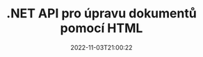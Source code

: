 ---
############################# Static ############################
layout: "product"
date: 2022-11-03T21:00:22
draft: false

product: "Editor"
product_tag: "editor"
platform: ".NET"
platform_tag: "net"

############################# Head ############################
head_title: "C# .NET Document Editor API | Upravte Word Excel PowerPoint Web XML pomocí HTML"
head_description: "API editoru dokumentů C# .NET pro načtení formátů Microsoft Word, Excel, PowerPoint, PDF, XML, web a textové soubory do HTML, manipulaci a převod zpět do původního formátu."

############################# Header ############################
title: ".NET API pro úpravu dokumentů pomocí HTML"
description: "Vyvíjejte aplikace .NET, integrujte je s editorem HTML, načtěte podporovaný dokument, upravujte a převádějte do původního formátu."
button:
    enable: true

############################# SubMenu ############################
submenu:
    enable: true
    
    left:
        img_alt: "GroupDocs.Editor for .NET"
        image: "https://www.groupdocs.cloud/templates/groupdocs/images/product-logos/groupdocs-editor-net.png"
        product: "GroupDocs.Editor"
        platform: ".NET"

    middle:
        button:
            # button loop
            - link: "#overview"
              text: "Přehled"

            # button loop
            - link: "#features"
              text: "Funkce"

            # button loop
            - link: "#support"
              text: "Podpěra, podpora"

            # button loop
            - link: "https://products.groupdocs.app/editor"
              text: "Živá ukázka"

            # button loop
            - link: "https://purchase.groupdocs.com/pricing/editor/net"
              text: "Ceny"

    right:
        link_download: "https://downloads.groupdocs.com/editor"
        link_learn: "https://docs.groupdocs.com/editor/net/"
        link_buy: "https://purchase.groupdocs.com"

############################# Overview ############################
overview:
    enable: true
    content: |
      GroupDocs.Editor for .NET API vám pomůže vytvořit jednoduché a snadno použitelné aplikace C#, ASP.NET a další .NET aplikace, které se snadno integrují s oblíbenými editory HTML (jak open source, tak placenými) pro převod, úpravu a manipulaci s dokumenty. populární formáty souborů. Naše .NET Editor API umožňuje načíst dokument, převést jej do HTML, odeslat HTML do externího HTML editoru, a jakmile je manipulace hotová, uloží HTML do původního formátu souboru. Můžete také samostatně načíst zdroje připojené k libovolnému dokumentu. Pracuje se všemi druhy dokumentů, jako je například Microsoft Word, Excel, PowerPoint, PDF, XPS, OpenDocument, text, web, e-mail, e-kniha a další.
    tabs:
      enable: true
      
      ## TAB ONE ##
      tab_one:
        description: |
          Následuje přehled GroupDocs.Editoru pro .NET:
      
        left:
          enable: true
          icon: "fab fa-html5"
          title: "Manipulujte pomocí HTML"
          content: |
            * Načíst podporovaný dokument
            * Upravujte obsah pomocí HTML
            * Upravit související styly
            * Převést do původního formátu
      
      ## TAB TWO ##
      tab_two:
        description: |
          GroupDocs.Editor pro .NET podporuje následující [formáty souborů](https://docs.groupdocs.com/editor/java/supported-document-formats/)

        left:
          enable: true
          table:
            # table loop
            - title: "Microsoft Office"
              content: |
                * **Microsoft Word**: DOC, DOCX, DOCM, DOT, DOTM, DOTX, FlatOPC, WordML, RTF
                * **Microsoft Excel**: XLS, XLSX, XLSM, XLT, XLTX, XLTM, XLSB, XLAM, CSV, TSV, SXC, SpreadsheetML, DIF, DSV
                * **Microsoft PowerPoint**: PPT, PPTX, PPTM, PPS, PPSX, PPSM, POT, POTX, POTM

        right:
          enable: true
          table:
            # table loop
            - title: "Rodiny jiných formátů"
              content: |
                * **Formáty OpenDocument**: ODT, OTT, ODS, FODS, ODP, OTP
                * **Formáty s pevným rozložením**: PDF, XPS
                * **Webové formáty**: HTML, MHTML, CHM, XML, TXT
                * **Webové formáty**: MOBI, AZW3, ePub

      ## TAB THREE ##
      tab_three:
        description: |
          GroupDocs.Editor pro .NET podporuje následující operační systémy, rámce a správce balíčků:
        
        left:
          enable: true
          table:
            # table loop
            - icon: "fab fa-windows"
              title: "Operační systémy"
              content: |
                * Microsoft Windows Desktop
                * Microsoft Windows Server
                * Microsoft Windows Azure
                * Linux

            # table loop
            - icon: "fas fa-code"
              title: "Podporované rámce"
              content: |
                * .NET Framework 4.6.1+
				* .NET Standard 2.0+
				* .NET 6+
                * Mono Framework 1.2+

        right:
          enable: true
          table:
            # table loop
            - icon: "fas fa-box"
              title: "Správci balíčků"
              content: |
                * NuGet

            # table loop
            - icon: "fas fa-tools"
              title: "Vývojová prostředí"
              content: |
                * Microsoft Visual Studio
                * Xamarin.Android
                * Xamarin.IOS
                * Xamarin.Mac
                * MonoDevelop

############################# Features ############################
features:
    enable: true
    title: "Funkce GroupDocs.Editor pro .NET"

    feature:
      # feature loop
      - icon: "fas fa-copy"
        content: "Snadná integrace s jakýmkoli HTML editorem"

      # feature loop
      - icon: "fas fa-eye"
        content: "Převést dokument do HTML DOM"

      # feature loop
      - icon: "fas fa-bolt"
        content: "Načtení obsahu HTML ze streamu dokumentů"
      
      # feature loop
      - icon: "fas fa-file-powerpoint"
        content: "Získejte obsah HTML a jeho vložené zdroje"

      # feature loop
      - icon: "fas fa-code"
        content: "Získejte obsah značky HTML Body z dokumentu"

      # feature loop
      - icon: "fas fa-cloud"
        content: "Získejte šablony stylů CSS dokumentu HTML"

      # feature loop
      - icon: "fas fa-remove-format"
        content: "Procházejte obsah HTML a ukládejte jeho zdroje"

      # feature loop
      - icon: "fas fa-comment-slash"
        content: "Načíst HTML DOM z obsahu řetězce a převést na dokument"

      # feature loop
      - icon: "fas fa-location-arrow"
        content: "HTML DOM spolu s konverzí zdrojů"

      # feature loop
      - icon: "fas fa-border-all"
        content: "Upravujte dokumenty různých formátů v HTML"

      # feature loop
      - icon: "fas fa-wrench"
        content: "Přesný převod"

      # feature loop
      - icon: "fas fa-columns"
        content: "Použijte ochranu proti čtení a/nebo zápisu na výsledný dokument"

      # feature loop
      - icon: "fas fa-file-word"
        content: "Stránkování dokumentů pro zpracování textu a úpravy v libovolném editoru WYSIWYG"

      # feature loop
      - icon: "fas fa-envelope"
        content: "Databáze (DB) a uživatelské rozhraní (UI) Agnostic"

      # feature loop
      - icon: "fas fa-print"
        content: "Výkonné funkce zpracování XML"

      # feature loop
      - icon: "fas fa-file-archive"
        content: "Načtení OTF (písma otevřeného typu) ze vstupních dokumentů a export do výsledného dokumentu"

      # feature loop
      - icon: "fas fa-lock"
        content: "Zpracovávejte rastrové a vektorové obrázky interně v rámci podporovaných formátů vstupních dokumentů"

      # feature loop
      - icon: "fas fa-file-code"
        content: "Vložte obsah upraveného sešitu do původní tabulky na požadované místo"
      
      # feature loop
      - icon: "fas fa-fill-drip"
        content: "Upravte snímky a vložte je do výsledné tabulky"

      # feature loop
      - icon: "fas fa-file-excel"
        content: "Vložit písma do výsledného dokumentu pro zpracování textu při ukládání"

    more_feature:
      # more_feature_loop
      - title: "Přesný převod do az HTML DOM"
        content: |
          GroupDocs.Editor for .NET API umožňuje vašim .NET aplikacím načíst dokument podporovaného formátu a převést jej na HTML Document Object Model (DOM) spolu s extrakcí připojených zdrojů, jako je CSS. Poté můžete provést úpravy kódu HTML pomocí svého oblíbeného editoru HTML. Jakmile dokončíte úpravy, GroupDocs.Editor for .NET API vám umožní přesně převést tento HTML DOM zpět na původní soubor.

          ```cs
          // Create Editor class by loading an input document
          Editor editor = new Editor("Sample.docx");

          // Open document for edit and obtain EditableDocument
          EditableDocument original = editor.Edit();

          // Obtain all-embedded HTML from it
          string allEmbeddedInside = original.GetEmbeddedHtml();

          // If necessary, obtain pure HTML-markup, CSS, images and other resources in separate form

          // Whole HTML-markup, without any resources
          string completeHtmlMarkup = original.GetContent();

          // Only HTML->BODY content, useful for most of WYSIWYG-editors
          string onlyInnerBody = original.GetBodyContent();

          // All CSS stylesheets
          var stylesheets = original.Css;

          // All images, including raster and vector, but without CSS gradients
          var images = original.Images;

          // All font resources
          var fonts = original.Fonts;

          // finally, send this content to your WYSIWYG HTML-editor
          ```
      # more_feature_loop
      - title: "Načíst a extrahovat externí zdroje"
        content: "GroupDocs.Editor for .NET API je schopen načíst externí zdroje připojené k podporovaným dokumentům, jako jsou obrázky, písma, CSS a další. Načtené prostředky pak lze načíst, procházet a ukládat odděleně od výsledného dokumentu HTML. Získáte tak snadněji spravovaný výstup."

      # more_feature_loop
      - title: "Použít textové efekty ve formátech souborů textového editoru"
        content: "API editoru dokumentů GroupDocs umožňuje přidávat komplexní textové efekty (Stín, 3D efekt, Obrys, Záře, Engrave, Emboss) při práci s podporovanými formáty zpracování dokumentů Microsoft Word. Tato funkce je automaticky povolena, což lze pozorovat při zpracování dokumentu s takovými textovými efekty."

      # more_feature_loop
      - title: "Výkonné funkce pro manipulaci s XML"
        content: |
          Pomocí GroupDocs.Editor for .NET API můžete otevírat, prohlížet a upravovat dokumenty XML. Naše editační API nabízí speciální podporu a rozpoznávání XML tagů, atributů spolu s jejich hodnotami, XML deklarace, CDATA sekce, DOCTYPE definice a další XML specifické entity. Jste schopni přizpůsobit nastavení písma a barvy pro každou odlišnou entitu ve struktuře XML.  

          Funkce XML Converter je dostatečně inteligentní, aby zobrazila chyby v souboru XML a jak je opravit. Mechanismus URI a rozpoznávání e-mailů skenuje atributy XML a představuje zjištěné URI a e-mailové adresy uvnitř značky A jako odkazy, takže je lze upravit jako odkaz, nikoli jako text ve výsledném souboru HTML.

############################# Support ############################
support:
    enable: true

############################# Solutions ############################
solutions:
    enable: true
    title: "GroupDocs.Editor nabízí rozhraní API pro úpravu dokumentů pro další populární vývojová prostředí"

    solution:
        # solution loop
        - img_alt: "GroupDocs.Editor for Java"
          image: "https://www.groupdocs.cloud/templates/groupdocs/images/product-logos/groupdocs-editor-java.png"
          product: "GroupDocs.Editor"
          platform: "Java"
          link: "/editor/java/"

############################# Back to top ###############################
back_to_top:
  enable: true
---